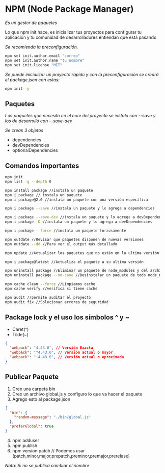 # NPM (Node Package Manager)
_Es un gestor de paquetes_

<p>
Lo que npm init hace, es inicializar tus proyectos para configurar tu aplicación y tu comunidad de desarrolladores entiendan que está pasando.
</p>

_Se recomienda la preconfiguración._
```bash
npm set init.author.email "correo"
npm set init.author.name "tu nombre"
npm set init.license "MIT"
```

_Se puede inicializar un proyecto rápido y con la preconfiguración se creará el package.json con estas:_
```bash
npm init -y
```
## Paquetes
_Los paquetes que necesito en el core del proyecto se instala con --save y los de desarrollo con --save-dev_

_Se crean 3 objetos_
* dependencies
* devDependencies
* optionalDependencies

## Comandos importantes
```bash
npm init
npm list -g --depth 0

npm install package //instala un paquete
npm i package // instala un paquete
npm i package@2.0 //instala un paquete con una versión específica

npm i package --save //instala un paquete y lo agrega a dependencies

npm i package --save-dev //instala un paquete y lo agrega a devDependencies
npm i package -D //instala un paquete y lo agrega a devDependencies

npm i package --force //instala un paquete forzosamente

npm outdate //Revisar que paquetes disponen de nuevas versiones
npm outdate --dd //Para ver el output más detallado

npm update //Actualizar los paquetes que no están en la ultima versión

npm i package@latest //Actualiza el paquete a su ultima versión

npm uninstall package //Eliminar un paquete de node_modules y del archivo package.json
npm uninstall package --no-save //Desinstalar un paquete de todo node_modules pero no del archivo package.json

npm cache clean --force //Limpiamos cache
npm cache verify //verifica si tiene cache

npm audit //permite auditar el proyecto
npm audit fix //Solucionar errores de seguridad
```

## Package lock y el uso los símbolos ^ y ~
* Caret(^)
* Tilde(~)
```json
{
  "webpack": "4.43.0", // Versión Exacta
  "webpack": "^4.43.0", // Versión actual o mayor
  "webpack": "~4.43.0", // Versión actual o aproximada
}
```


## Publicar Paquete
1. Creo una carpeta bin
2. Creo un archivo global.js y configuro lo que va hacer el paquete
3. Agrego esto al package.json
```json
{
  "bin": {
    "random-message": "./bin/global.js"
  },
  "preferGlobal": true
}
```

4. npm adduser
5. npm publish
6. npm version patch // Podemos usar (patch,minor,major,prepatch,preminor,premajor,prerelase)

*Nota:* _Si no se publica cambiar el nombre_